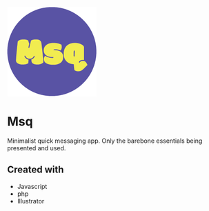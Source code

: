 ![Msq logo](img/Msq-logo.png)

# Msq

Minimalist quick messaging app. Only the barebone essentials being presented and used. 

## Created with

- Javascript
- php
- Illustrator